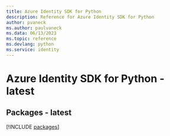 ```yaml
---
title: Azure Identity SDK for Python
description: Reference for Azure Identity SDK for Python
author: pvaneck
ms.author: paulvaneck
ms.data: 06/13/2023
ms.topic: reference
ms.devlang: python
ms.service: identity
---
```

# Azure Identity SDK for Python - latest
## Packages - latest
[!INCLUDE [packages](identity-index.md)]